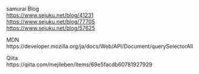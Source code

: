 samurai Blog<br>
https://www.sejuku.net/blog/41231<br>
https://www.sejuku.net/blog/77705<br>
https://www.sejuku.net/blog/57625<br>
<p>
MDN<br>
https://developer.mozilla.org/ja/docs/Web/API/Document/querySelectorAll<br>
<p>
Qiita <br>
https://qiita.com/mejileben/items/69e5facdb60781927929<br>
